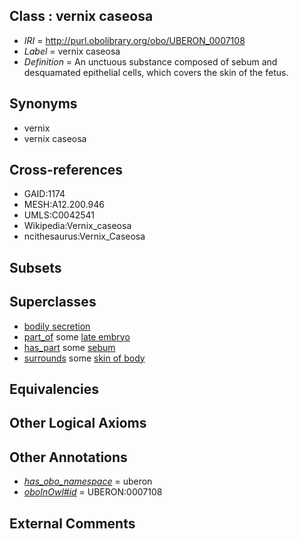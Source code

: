 
## Class : vernix caseosa

 * *IRI* = http://purl.obolibrary.org/obo/UBERON_0007108
 * *Label* = vernix caseosa
 * *Definition* = An unctuous substance composed of sebum and desquamated epithelial cells, which covers the skin of the fetus.

## Synonyms

 * vernix
 * vernix caseosa

## Cross-references

 * GAID:1174
 * MESH:A12.200.946
 * UMLS:C0042541
 * Wikipedia:Vernix_caseosa
 * ncithesaurus:Vernix_Caseosa

## Subsets


## Superclasses

 * [bodily secretion](../../UBERON/56/UBERON_0000456.md)
 * [part_of](../../BFO/50/BFO_0000050.md) some [late embryo](../../UBERON/23/UBERON_0000323.md)
 * [has_part](../../BFO/51/BFO_0000051.md) some [sebum](../../UBERON/66/UBERON_0001866.md)
 * [surrounds](../../RO/21/RO_0002221.md) some [skin of body](../../UBERON/97/UBERON_0002097.md)

## Equivalencies


## Other Logical Axioms


## Other Annotations

 * *[has_obo_namespace](../../ce/oboInOwl#hasOBONamespace.md)* = uberon
 * *[oboInOwl#id](../../id/oboInOwl#id.md)* = UBERON:0007108

## External Comments

